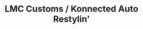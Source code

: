 ---
title: "LMC Customs / Konnected Auto Restylin'"
url: /grand-junction/lmc-customs-konnected-auto-restylin/
shop: car parts
---